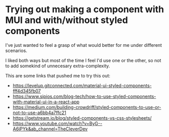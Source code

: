 # Trying out making a component with MUI and with/without styled components

I've just wanted to feel a grasp of what would better for me under different scenarios.

I liked both ways but most of the time I feel I'd use one or the other, so not to add
somekind of unnecesary extra-complexity.

This are some links that pushed me to try this out:
- https://levelup.gitconnected.com/material-ui-styled-components-fff4d345fb07
- https://www.sipios.com/blog-tech/how-to-use-styled-components-with-material-ui-in-a-react-app
- https://medium.com/building-crowdriff/styled-components-to-use-or-not-to-use-a6bb4a7ffc21
- https://getstream.io/blog/styled-components-vs-css-stylesheets/
- https://www.youtube.com/watch?v=ByG--A6jPYk&ab_channel=TheCleverDev
